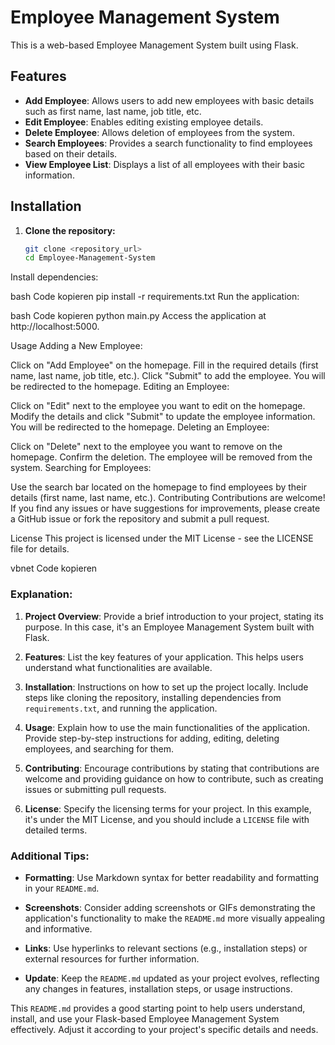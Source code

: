 # Employee Management System

This is a web-based Employee Management System built using Flask.

## Features

- **Add Employee**: Allows users to add new employees with basic details such as first name, last name, job title, etc.
- **Edit Employee**: Enables editing existing employee details.
- **Delete Employee**: Allows deletion of employees from the system.
- **Search Employees**: Provides a search functionality to find employees based on their details.
- **View Employee List**: Displays a list of all employees with their basic information.

## Installation

1. **Clone the repository:**

   ```bash
   git clone <repository_url>
   cd Employee-Management-System
Install dependencies:

bash
Code kopieren
pip install -r requirements.txt
Run the application:

bash
Code kopieren
python main.py
Access the application at http://localhost:5000.

Usage
Adding a New Employee:

Click on "Add Employee" on the homepage.
Fill in the required details (first name, last name, job title, etc.).
Click "Submit" to add the employee. You will be redirected to the homepage.
Editing an Employee:

Click on "Edit" next to the employee you want to edit on the homepage.
Modify the details and click "Submit" to update the employee information. You will be redirected to the homepage.
Deleting an Employee:

Click on "Delete" next to the employee you want to remove on the homepage.
Confirm the deletion. The employee will be removed from the system.
Searching for Employees:

Use the search bar located on the homepage to find employees by their details (first name, last name, etc.).
Contributing
Contributions are welcome! If you find any issues or have suggestions for improvements, please create a GitHub issue or fork the repository and submit a pull request.

License
This project is licensed under the MIT License - see the LICENSE file for details.

vbnet
Code kopieren

### Explanation:

1. **Project Overview**: Provide a brief introduction to your project, stating its purpose. In this case, it's an Employee Management System built with Flask.

2. **Features**: List the key features of your application. This helps users understand what functionalities are available.

3. **Installation**: Instructions on how to set up the project locally. Include steps like cloning the repository, installing dependencies from `requirements.txt`, and running the application.

4. **Usage**: Explain how to use the main functionalities of the application. Provide step-by-step instructions for adding, editing, deleting employees, and searching for them.

5. **Contributing**: Encourage contributions by stating that contributions are welcome and providing guidance on how to contribute, such as creating issues or submitting pull requests.

6. **License**: Specify the licensing terms for your project. In this example, it's under the MIT License, and you should include a `LICENSE` file with detailed terms.

### Additional Tips:

- **Formatting**: Use Markdown syntax for better readability and formatting in your `README.md`.
  
- **Screenshots**: Consider adding screenshots or GIFs demonstrating the application's functionality to make the `README.md` more visually appealing and informative.

- **Links**: Use hyperlinks to relevant sections (e.g., installation steps) or external resources for further information.

- **Update**: Keep the `README.md` updated as your project evolves, reflecting any changes in features, installation steps, or usage instructions.

This `README.md` provides a good starting point to help users understand, install, and use your Flask-based Employee Management System effectively. Adjust it according to your project's specific details and needs.
